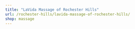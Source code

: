```yaml
---
title: "LaVida Massage of Rochester Hills"
url: /rochester-hills/lavida-massage-of-rochester-hills/
shop: massage
---
```

